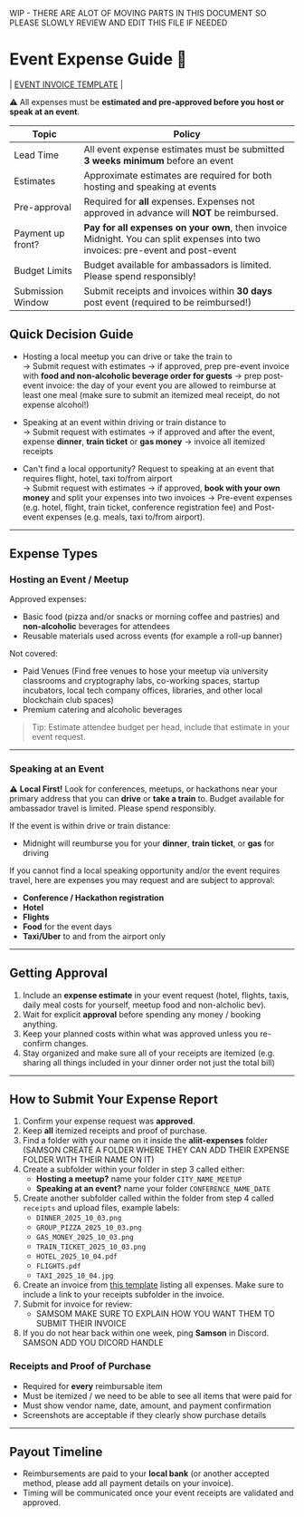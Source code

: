 WIP - THERE ARE ALOT OF MOVING PARTS IN THIS DOCUMENT SO PLEASE SLOWLY REVIEW AND EDIT THIS FILE IF NEEDED

# Event Expense Guide 🧾

| [EVENT INVOICE TEMPLATE](/docs/event-invoice-template.md) |

⚠️ All expenses must be **estimated and pre-approved before you host or speak at an event**.

| Topic | Policy |
|---|---|
| Lead Time | All event expense estimates must be submitted **3 weeks minimum** before an event |
| Estimates | Approximate estimates are required for both hosting and speaking at events |
| Pre-approval | Required for **all** expenses. Expenses not approved in advance will **NOT** be reimbursed. |
| Payment up front? | **Pay for all expenses on your own**, then invoice Midnight. You can split expenses into two invoices: pre-event and post-event |
| Budget Limits | Budget available for ambassadors is limited. Please spend responsibly! |
| Submission Window | Submit receipts and invoices within **30 days** post event (required to be reimbursed!) |

## Quick Decision Guide

- Hosting a local meetup you can drive or take the train to  
  → Submit request with estimates → if approved, prep pre-event invoice with **food and non-alcoholic beverage order for guests** → prep post-event invoice: the day of your event you are allowed to reimburse at least one meal (make sure to submit an itemized meal receipt, do not expense alcohol!)

- Speaking at an event within driving or train distance to  
  → Submit request with estimates → if approved and after the event, expense **dinner**, **train ticket** or **gas money** → invoice all itemized receipts

- Can't find a local opportunity? Request to speaking at an event that requires flight, hotel, taxi to/from airport  
  → Submit request with estimates → if approved, **book with your own money** and split your expenses into two invoices → Pre-event expenses (e.g. hotel, flight, train ticket, conference registration fee) and Post-event expenses (e.g. meals, taxi to/from airport).

---

## Expense Types

### Hosting an Event / Meetup

Approved expenses:
- Basic food (pizza and/or snacks or morning coffee and pastries) and **non-alcoholic** beverages for attendees
- Reusable materials used across events (for example a roll-up banner)

Not covered:
- Paid Venues (Find free venues to hose your meetup via university classrooms and cryptography labs, co-working spaces, startup incubators, local tech company offices, libraries, and other local blockchain club spaces)
- Premium catering and alcoholic beverages

> Tip: Estimate attendee budget per head, include that estimate in your event request.

---

### Speaking at an Event

⚠️ **Local First!** Look for conferences, meetups, or hackathons near your primary address that you can **drive** or **take a train** to. Budget available for ambassador travel is limited. Please spend responsibly.

If the event is within drive or train distance:
  - Midnight will reumburse you for your **dinner**, **train ticket**, or **gas** for driving

If you cannot find a local speaking opportunity and/or the event requires travel, here are expenses you may request and are subject to approval:
 - **Conference / Hackathon registration**
 - **Hotel**
 - **Flights**
 - **Food** for the event days
 - **Taxi/Uber** to and from the airport only

---

## Getting Approval

1. Include an **expense estimate** in your event request (hotel, flights, taxis, daily meal costs for yourself, meetup food and non-alcholic bev).
2. Wait for explicit **approval** before spending any money / booking anything.
3. Keep your planned costs within what was approved unless you re-confirm changes.
4. Stay organized and make sure all of your receipts are itemized (e.g. sharing all things included in your dinner order not just the total bill)

---

## How to Submit Your Expense Report

1. Confirm your expense request was **approved**.
2. Keep **all** itemized receipts and proof of purchase.
3. Find a folder with your name on it inside the **aliit-expenses** folder (SAMSON CREATE A FOLDER WHERE THEY CAN ADD THEIR EXPENSE FOLDER WITH THEIR NAME ON IT)
4. Create a subfolder within your folder in step 3 called either:
   - **Hosting a meetup?** name your folder `CITY_NAME_MEETUP`
   - **Speaking at an event?** name your folder `CONFERENCE_NAME_DATE`
5. Create another subfolder called within the folder from step 4 called `receipts`  and upload files, example labels:
   - `DINNER_2025_10_03.png`
   - `GROUP_PIZZA_2025_10_03.png`
   - `GAS_MONEY_2025_10_03.png`
   - `TRAIN_TICKET_2025_10_03.png`
   - `HOTEL_2025_10_04.pdf`
   - `FLIGHTS.pdf`
   - `TAXI_2025_10_04.jpg`
6. Create an invoice from [this template](docs/event-invoice-template.md) listing all expenses. Make sure to include a link to your receipts subfolder in the invoice.
7. Submit for invoice for review:
   - SAMSOM MAKE SURE TO EXPLAIN HOW YOU WANT THEM TO SUBMIT THEIR INVOICE
8. If you do not hear back within one week, ping **Samson** in Discord. SAMSON ADD YOU DICORD HANDLE

### Receipts and Proof of Purchase
- Required for **every** reimbursable item
- Must be itemized / we need to be able to see all items that were paid for
- Must show vendor name, date, amount, and payment confirmation
- Screenshots are acceptable if they clearly show purchase details

---

## Payout Timeline
- Reimbursements are paid to your **local bank** (or another accepted method, please add all payment details on your invoice).
- Timing will be communicated once your event receipts are validated and approved.

